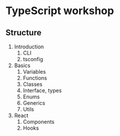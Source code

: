 # TypeScript workshop

## Structure

1. Introduction
    1. CLI
    1. tsconfig
1. Basics
    1. Variables
    1. Functions
    1. Classes
    1. Interface, types
    1. Enums
    1. Generics
    1. Utils
1. React
    1. Components
    1. Hooks
